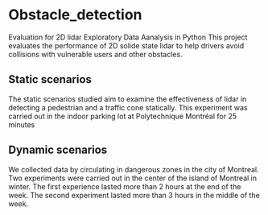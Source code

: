 # Obstacle_detection
Evaluation for 2D lidar
Exploratory Data Aanalysis in Python
This project evaluates the performance of 2D solide state lidar to help drivers avoid collisions with vulnerable users and other obstacles.

## Static scenarios
The static scenarios studied aim to examine the effectiveness of lidar in detecting a pedestrian and a traffic cone statically. This experiment was carried out in the indoor parking lot at Polytechnique Montréal for 25 minutes

## Dynamic scenarios 
We collected data by circulating in dangerous zones in the city of Montreal. Two experiments were carried out in the center of the island of Montreal in winter. The first experience lasted more than 2 hours at the end of the week. The second experiment lasted more than 3 hours in the middle of the week. 
